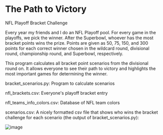 # The Path to Victory
NFL Playoff Bracket Challenge

Every year my friends and I do an NFL Playoff pool. For every game in the playoffs, we pick the winner. After the Superbowl, whoever has the most bracket points wins the prize. Points are given as 50, 75, 150, and 300 points for each correct winner chosen in the wildcard round, divisional round, championship round, and Superbowl, respectively.

This program calculates all bracket point scenarios from the divisional round on. It allows everyone to see their path to victory and highlights the most important games for determining the winner.

bracket_scenarios.py: Program to calculate scenarios

nfl_brackets.csv: Everyone's playoff bracket entry

nfl_teams_info_colors.csv: Database of NFL team colors

scenarios.csv: A nicely formatted csv file that shows who wins the bracket challenge for each scenario (the output of bracket_scenarios.py):

![image](https://github.com/user-attachments/assets/c4113a15-5e39-4916-8d04-f2c2dfbd83ed)


